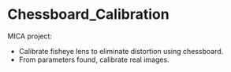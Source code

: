 # Chessboard_Calibration
MICA project: 
 - Calibrate fisheye lens to eliminate distortion using chessboard. 
 - From parameters found, calibrate real images.
